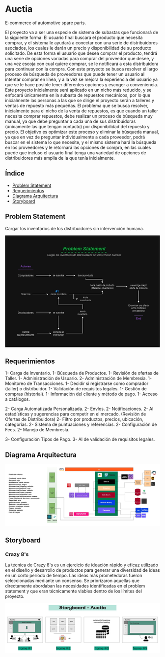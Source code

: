 # Auctia
E-commerce of automotive spare parts.

El proyecto va a ser una especie de sistema de subastas que funcionará de la siguiente forma: El usuario final buscará el producto que necesita comprar, y el sistema le ayudará a conectar con una serie de distribuidores asociados, los cuales le darán un precio y disponibilidad de su producto solicitado. De esta forma el usuario que desea comprar el producto, tendrá una serie de opciones variadas para comprar del proveedor que desee, y una vez escoja con cual quiere comprar, se le notificará a esta distribuidora para continuar con la compra. Con este proyecto se busca resolver el largo proceso de búsqueda de proveedores que puede tener un usuario al intentar comprar en línea, y a la vez se mejora la experiencia del usuario ya que se le hace posible tener diferentes opciones y escoger a conveniencia. Este proyecto inicialmente será aplicado en un nicho más reducido, y se enfocará únicamente en la subasta de repuestos mecánicos, por lo que inicialmente las personas a las que se dirige el proyecto serán a talleres y ventas de repuesto más pequeñas.
El problema que se busca resolver, inicialmente para el nicho de la venta de repuestos, es que cuando un taller necesita comprar repuestos, debe realizar un proceso de búsqueda muy manual, ya que debe preguntar a cada una de sus distribuidoras (únicamente las que tengan contacto) por disponibilidad del repuesto y precio. El objetivo es optimizar este proceso y eliminar la búsqueda manual, ya que en vez de preguntar individualmente a cada proveedor, podrá buscar en el sistema lo que necesite, y el mismo sistema hará la búsqueda en los proveedores y le retornará las opciones de compra, en las cuales puede que incluso el usuario final tenga una variedad de opciones de distribuidores más amplia de la que tenía inicialmente.


## Índice
- [Problem Statement](#problem-statement)
- [Requerimientos](#requerimientos)
- [Diagrama Arquitectura](#diagrama-arquitectura)
- [Storyboard](#storyboard)

## Problem Statement
Cargar los inventarios de los distribuidores sin intervención humana.

![Problem Statement del proyecto.](images/problem-statement.jpg)

## Requerimientos
1- Carga de Inventario.
1- Búsqueda de Productos.
1- Revisión de ofertas de Taller.
1- Administración de Usuario.
2- Administración de Membresía.
1- Monitoreo de Transacciones.
1- Decidir si registrarse como comprador (taller) o distribuidor.
1- Validación de requisitos legales.
1- Gestión de compras (historial).
1- Información del cliente y método de pago.
1- Acceso a catálogos.

2- Carga Automatizada Personalizada.
2- Envíos.
2- Notificaciones.
2- AI estadísticas y sugerencias para competir en el mercado. (Revisión de Ofertas de Distribuidora)
2- Filtro por productos, precios, ubicación, categorías.
2- Sistema de puntuaciones y referencias.
2- Configuración de Fees.
2- Manejo de Membresía.

3- Configuración Tipos de Pago.
3- AI de validación de requisitos legales.

## Diagrama Arquitectura
![Diagrama de la Arquitectura.](images/Auctia-Arquitectura.jpg)

## Storyboard
### Crazy 8's
La técnica de Crazy 8's es un ejercicio de ideación rápido y eficaz utilizado en el diseño y desarrollo de productos para generar una diversidad de ideas en un corto período de tiempo.
Las ideas más prometedoras fueron seleccionadas mediante un consenso. Se priorizaron aquellas que directamente abordaban las necesidades identificadas en el problem statement y que eran técnicamente viables dentro de los límites del proyecto.

![Storyboard de Problem Statement.](images/storyboard.jpg)
